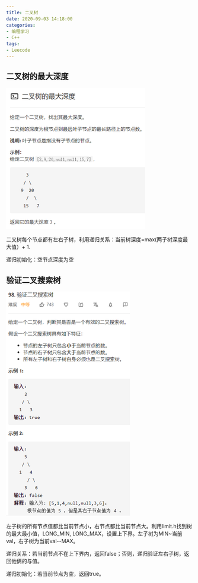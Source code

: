 ```yaml
---
title: 二叉树
date: 2020-09-03 14:18:00
categories:
- 编程学习
- C++
tags:
- Leecode
---
```


## 二叉树的最大深度

<img src="image-20200904091254966.png" alt="image-20200904091254966" style="zoom:80%;" />

二叉树每个节点都有左右子树，利用递归关系：当前树深度=max(两子树深度最大值）+ 1.

递归初始化：空节点深度为空

## 验证二叉搜索树

<img src="image-20200904092120931.png" alt="image-20200904092120931" style="zoom:80%;" />

左子树的所有节点值都比当前节点小，右节点都比当前节点大。利用limit.h找到树的最大最小值，LONG_MIN, LONG_MAX，设置上下界。左子树为MIN~当前val，右子树为当前val--MAX。

递归关系：若当前节点不在上下界内，返回false；否则，递归验证左右子树，返回他俩的与值。

递归初始化：若当前节点为空，返回true。